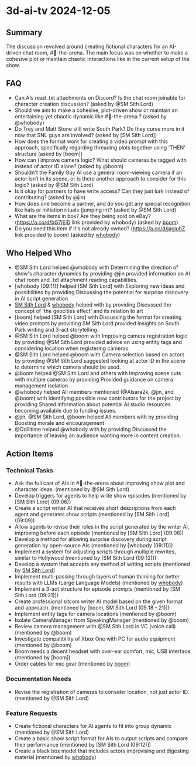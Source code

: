 # 3d-ai-tv 2024-12-05

## Summary
The discussion revolved around creating fictional characters for an AI-driven chat room, #🤖-the-arena. The main focus was on whether to make a cohesive plot or maintain chaotic interactions like in the current setup of the show.

## FAQ
- Can AIs read .txt attachments on Discord? Is the chat room joinable for character creation discussion? (asked by @SM Sith Lord)
- Should we aim to make a cohesive, plot-driven show or maintain an entertaining yet chaotic dynamic like #🤖-the-arena ? (asked by @whobody)
- Do Trey and Matt Stone still write South Park? Do they curse more in it now that SNL guys are involved? (asked by [SM Sith Lord])
- How does the format work for creating a video prompt with this approach, specifically regarding threading plots together using 'THEN' structure (asked by [boom])
- How can I improve camera logic? What should cameras be tagged with instead of actor ID alone? (asked by @boom)
- Shouldn't the Family Guy AI use a general room-viewing camera if an actor isn’t in its scene, or is there another approach to consider for this logic? (asked by @SM Sith Lord)
- Is it okay for partners to have write access? Can they just lurk instead of contributing? (asked by @jin)
- How does one become a partner, and do you get any special recognition like hats or initiation rituals (jumping in)? (asked by @SM Sith Lord)
- What are the items in box? Are they being sold on eBay? (https://a.co/d/bG7jEjD link provided by whobody) (asked by [boom](12:25))
- Do you need this item if it's not already owned? (https://a.co/d/jagjuhZ link provided to boom) (asked by [whobody](12:26))

## Who Helped Who
- @SM Sith Lord helped @whobody with Determining the direction of show's character dynamics by providing @jin provided information on AI chat room and .txt attachment reading capabilities.
- [whobody (09:11)] helped [SM Sith Lord] with Exploring new ideas and possibilities by providing Discussing the potential for surprise discovery in AI script generation
- [SM Sith Lord](09:13) & [whobody](09:14) helped  with  by providing Discussed the concept of 'the geocities effect' and its relation to art
- [boom] helped [SM Sith Lord] with Discussing the format for creating video prompts by providing SM Sith Lord provided insights on South Park writing and 3-act storytelling.
- @SM Sith Lord helped @boom with Improving camera registration logic by providing @SM Sith Lord provided advice on using entity tags and considering location when registering cameras.
- @SM Sith Lord helped @boom with Camera selection based on actors by providing @SM Sith Lord suggested looking at actor ID in the scene to determine which camera should be used.
- @boom helped @SM Sith Lord and others with Improving scene cuts with multiple cameras by providing Provided guidance on camera management isolation
- @whobody helped All members mentioned (@Alsara2k, @jin, and @boom) with Identifying possible new contributors for the project by providing Shared information about potential AI studio resources becoming available due to funding issues.
- @jin, @SM Sith Lord, @boom helped All members with  by providing Boosting morale and encouragement
- @Odilitime helped @whobody with  by providing Discussed the importance of leaving an audience wanting more in content creation.

## Action Items

### Technical Tasks
- Ask the full cast of AIs in #🤖-the-arena about improving show plot and character ideas. (mentioned by @SM Sith Lord)
- Develop triggers for agents to help write show episodes (mentioned by [SM Sith Lord] (09:06))
- Create a script writer AI that receives short descriptions from each agent and generates show scripts (mentioned by [SM Sith Lord] (09:09))
- Allow agents to revise their roles in the script generated by the writer AI, improving before each episode (mentioned by [SM Sith Lord] (09:08))
- Develop a method for allowing surprise discovery during script generation by open-source AIs (mentioned by [whobody (09:11)])
- Implement a system for adjusting scripts through multiple rewrites, similar to Hollywood (mentioned by [SM Sith Lord (09:12)])
- Develop a system that accepts any method of writing scripts (mentioned by [SM Sith Lord](09:14))
- Implement multi-passing through layers of human thinking for better results with LLMs (Large Language Models) (mentioned by [whobody](09:17))
- Implement a 3-act structure for episode prompts (mentioned by [SM Sith Lord (09:21)])
- Create professional sitcom writer AI model based on the given format and approach. (mentioned by [boom, SM Sith Lord (09:18 - 21)])
- Implement entity tags for camera locations (mentioned by @boom)
- Isolate CameraManager from SpeakingManager (mentioned by @boom)
- Review camera management with @SM Sith Lord in VC (voice call) (mentioned by @boom)
- Investigate compatibility of Xbox One with PC for audio equipment (mentioned by @boom)
- Boom needs a decent headset with over-ear comfort, mic, USB interface (mentioned by [boom])
- Order cables for mic gear (mentioned by [boom](12:26))

### Documentation Needs
- Revise the registration of cameras to consider location, not just actor ID. (mentioned by @SM Sith Lord)

### Feature Requests
- Create fictional characters for AI agents to fit into group dynamic (mentioned by @SM Sith Lord)
- Create a basic show script format for AIs to output scripts and compare their performance (mentioned by [SM Sith Lord (09:12)])
- Create a black box model that includes actors improvising and digesting material (mentioned by [whobody](09:15))